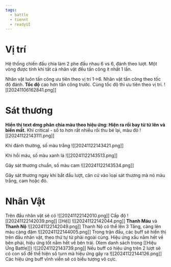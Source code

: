 ```yaml
---
tags:
  - battle
  - tiennt
  - readyUI
---
```

# Vị trí
Hệ thống chiến đấu chia làm 2 phe đấu nhau 6 vs 6, đánh theo lượt. 
Một vòng được tính khi tất cả nhân vật đều tấn công ít nhất 1 lần.

Nhân vật luôn tấn công ưu tiên theo vị trí 1->6.
Nhân vật tấn công theo tốc độ đánh. **Tốc độ** cao hơn tấn công trước.
Cùng tốc độ thì ưu tiên theo vị trí.
![[20241106162841.png]]

# Sát thương
**Hiển thị text dmg phân chia màu theo hiệu ứng: Hiện ra rồi bay từ từ lên và biến mất.**
Khi critical - số to hơn rất nhiều rồi thu bé lại, màu đỏ
![[20241122143111.png]]

Khi đánh thường, số màu trắng
![[20241122143421.png]]

Khi hồi máu, số màu xanh lá
![[20241122143513.png]]

Gây sát thương chuẩn, số màu cam
![[20241122143534.png]]

Gây sát thương ngay khi bắt đầu lượt, căn cứ vào loại sát thương mà nó màu trắng, cam hoặc đỏ.
# Nhân Vật
Trên đầu nhân vật sẽ có
![[20241122142010.png]]
Cấp độ ![[20241122142039.png]]
[[Hệ]] ![[20241122142044.png]]
**Thanh Máu** và **Thanh Nộ** ![[20241122142049.png]]
Thanh Nộ có thể lên 3 Tầng, càng lên màu càng đậm ![[20241122144005.png]] 
Trong trận đấu, các buff sẽ hiển thị trên đầu nhân vật, theo thứ tự từ phải ngoài cùng. Hiệu ứng xấu nằm hết về bên phải, hiệu ứng tốt nằm hết về bên trái. (Xem danh sách trong [[Hiệu Ứng Battle]])
![[20241122143739.png]]
Nếu buff có hiệu ứng trên 2 lượt sẽ có con số để thể hiện số turn mà hiệu ứng gây ra ![[20241122144126.png]]
Các hiệu ứng buff vĩnh viễn sẽ có biểu tượng vô cực.

